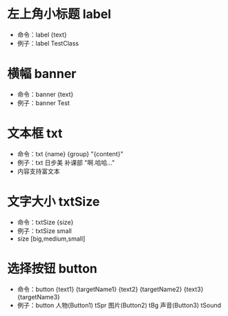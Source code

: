 # 左上角小标题 label

- 命令：label {text}
- 例子：label TestClass

# 横幅 banner

- 命令：banner {text}
- 例子：banner Test

# 文本框 txt

- 命令：txt {name} {group} "{content}"
- 例子：txt 日步美 补课部 "啊.哈哈..."
- 内容支持富文本

# 文字大小 txtSize 

- 命令：txtSize {size}
- 例子：txtSize small
- size [big,medium,small]

# 选择按钮 button

- 命令：button {text1} {targetName1} {text2} {targetName2} {text3} {targetName3}
- 例子：button 人物(Button1) tSpr 图片(Button2) tBg 声音(Button3) tSound